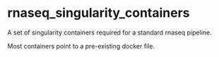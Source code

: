 # rnaseq_singularity_containers
A set of singularity containers required for a standard rnaseq pipeline. 

Most containers point to a pre-existing docker file.
